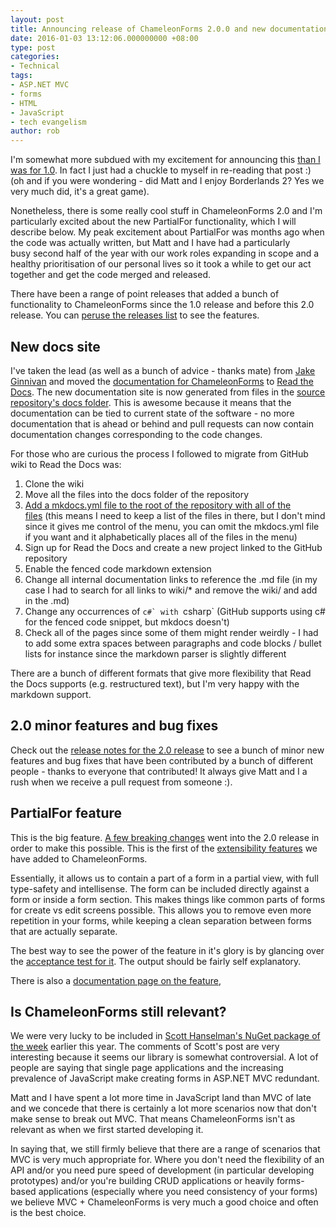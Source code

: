 ```yaml
---
layout: post
title: Announcing release of ChameleonForms 2.0.0 and new documentation site
date: 2016-01-03 13:12:06.000000000 +08:00
type: post
categories:
- Technical
tags:
- ASP.NET MVC
- forms
- HTML
- JavaScript
- tech evangelism
author: rob
---
```



I'm somewhat more subdued with my excitement for announcing this [than I was for 1.0](/blog/2013/11/17/chameleonforms-1-0-released/). In fact I just had a chuckle to myself in re-reading that post :) (oh and if you were wondering - did Matt and I enjoy Borderlands 2? Yes we very much did, it's a great game).



Nonetheless, there is some really cool stuff in ChameleonForms 2.0 and I'm particularly excited about the new PartialFor functionality, which I will describe below. My peak excitement about PartialFor was months ago when the code was actually written, but Matt and I have had a particularly busy second half of the year with our work roles expanding in scope and a healthy prioritisation of our personal lives so it took a while to get our act together and get the code merged and released.



There have been a range of point releases that added a bunch of functionality to ChameleonForms since the 1.0 release and before this 2.0 release. You can [peruse the releases list](https://github.com/MRCollective/ChameleonForms/releases) to see the features.


## New docs site


I've taken the lead (as well as a bunch of advice - thanks mate) from [Jake Ginnivan](http://jake.ginnivan.net/) and moved the [documentation for ChameleonForms](http://readthedocs.org/projects/chameleonforms/) to [Read the Docs](http://readthedocs.org/). The new documentation site is now generated from files in the [source repository's docs folder](https://github.com/MRCollective/ChameleonForms/tree/master/docs). This is awesome because it means that the documentation can be tied to current state of the software - no more documentation that is ahead or behind and pull requests can now contain documentation changes corresponding to the code changes.



For those who are curious the process I followed to migrate from GitHub wiki to Read the Docs was:


1. Clone the wiki
2. Move all the files into the docs folder of the repository
3. [Add a mkdocs.yml file to the root of the repository with all of the files](https://github.com/MRCollective/ChameleonForms/blob/master/mkdocs.yml) (this means I need to keep a list of the files in there, but I don't mind since it gives me control of the menu, you can omit the mkdocs.yml file if you want and it alphabetically places all of the files in the menu)
4. Sign up for Read the Docs and create a new project linked to the GitHub repository
5. Enable the fenced code markdown extension
6. Change all internal documentation links to reference the .md file (in my case I had to search for all links to wiki/\* and remove the wiki/ and add in the .md)
7. Change any occurrences of ````c#` with ````csharp` (GitHub supports using c# for the fenced code snippet, but mkdocs doesn't)
8. Check all of the pages since some of them might render weirdly - I had to add some extra spaces between paragraphs and code blocks / bullet lists for instance since the markdown parser is slightly different



There are a bunch of different formats that give more flexibility that Read the Docs supports (e.g. restructured text), but I'm very happy with the markdown support.


## 2.0 minor features and bug fixes


Check out the [release notes for the 2.0 release](https://github.com/MRCollective/ChameleonForms/releases/tag/2.0.0) to see a bunch of minor new features and bug fixes that have been contributed by a bunch of different people - thanks to everyone that contributed! It always give Matt and I a rush when we receive a pull request from someone :).


## PartialFor feature


This is the big feature. [A few breaking changes](https://github.com/MRCollective/ChameleonForms/blob/master/BREAKING_CHANGES.md#version-200) went into the 2.0 release in order to make this possible. This is the first of the [extensibility features](https://github.com/MRCollective/ChameleonForms/issues/107) we have added to ChameleonForms.



Essentially, it allows us to contain a part of a form in a partial view, with full type-safety and intellisense. The form can be included directly against a form or inside a form section. This makes things like common parts of forms for create vs edit screens possible. This allows you to remove even more repetition in your forms, while keeping a clean separation between forms that are actually separate.



The best way to see the power of the feature in it's glory is by glancing over the [acceptance test for it](https://github.com/MRCollective/ChameleonForms/blob/master/ChameleonForms.AcceptanceTests/PartialForTests.Should_render_correctly_when_used_via_form_or_section_and_when_used_for_top_level_property_or_sub_property.approved.html). The output should be fairly self explanatory.



There is also a [documentation page on the feature](http://chameleonforms.readthedocs.org/en/latest/partials/),


## Is ChameleonForms still relevant?


We were very lucky to be included in [Scott Hanselman's NuGet package of the week](http://www.hanselman.com/blog/NuGetPackageOfTheWeekADifferentTakeOnASPNETMVCFormsWithChameleonForms.aspx) earlier this year. The comments of Scott's post are very interesting because it seems our library is somewhat controversial. A lot of people are saying that single page applications and the increasing prevalence of JavaScript make creating forms in ASP.NET MVC redundant.



Matt and I have spent a lot more time in JavaScript land than MVC of late and we concede that there is certainly a lot more scenarios now that don't make sense to break out MVC. That means ChameleonForms isn't as relevant as when we first started developing it.



In saying that, we still firmly believe that there are a range of scenarios that MVC is very much appropriate for. Where you don't need the flexibility of an API and/or you need pure speed of development (in particular developing prototypes) and/or you're building CRUD applications or heavily forms-based applications (especially where you need consistency of your forms) we believe MVC + ChameleonForms is very much a good choice and often is the best choice.

